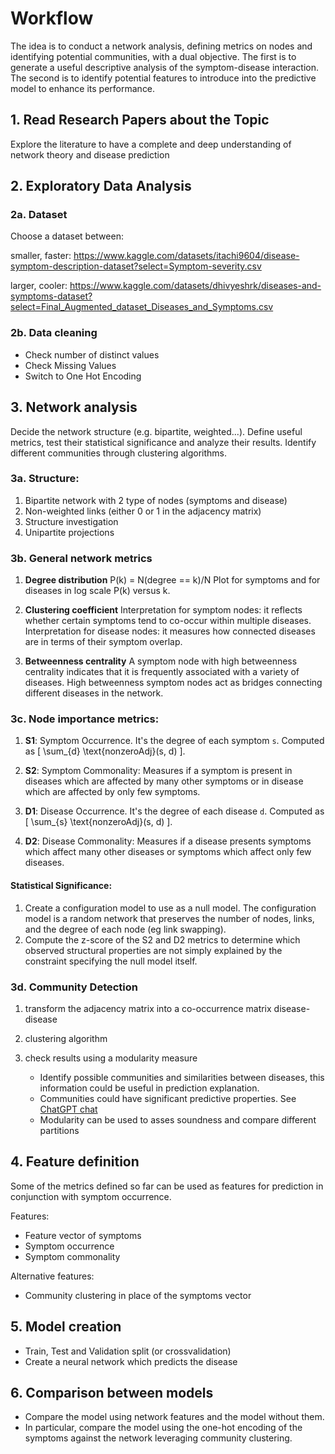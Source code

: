 # Workflow 
The idea is to conduct a network analysis, defining metrics on nodes and identifying potential communities, with a dual objective. The first is to generate a useful descriptive analysis of the symptom-disease interaction. The second is to identify potential features to introduce into the predictive model to enhance its performance.

## 1. Read Research Papers about the Topic
   Explore the literature to have a complete and deep understanding of network theory and disease prediction


## 2. Exploratory Data Analysis
### 2a. Dataset
Choose a dataset between:

smaller, faster:    https://www.kaggle.com/datasets/itachi9604/disease-symptom-description-dataset?select=Symptom-severity.csv

larger, cooler:    https://www.kaggle.com/datasets/dhivyeshrk/diseases-and-symptoms-dataset?select=Final_Augmented_dataset_Diseases_and_Symptoms.csv

### 2b. Data cleaning
- Check number of distinct values
- Check Missing Values
- Switch to One Hot Encoding


## 3. Network analysis
Decide the network structure (e.g. bipartite, weighted...). Define useful metrics, test their statistical significance and analyze their results.
Identify different communities through clustering algorithms.

### 3a. Structure:

1. Bipartite network with 2 type of nodes (symptoms and disease)
2. Non-weighted links (either 0 or 1 in the adjacency matrix)
3. Structure investigation
4. Unipartite projections

### 3b. General network metrics

1. **Degree distribution**
  P(k) = N(degree == k)/N
   Plot for symptoms and for diseases in log scale P(k) versus k.

2. **Clustering coefficient**
Interpretation for symptom nodes: it reflects whether certain symptoms tend to co-occur within multiple diseases.
Interpretation for disease nodes: it measures how connected diseases are in terms of their symptom overlap.

3. **Betweenness centrality**
A symptom node with high betweenness centrality indicates that it is frequently associated with a variety of diseases. High betweenness symptom nodes act as bridges connecting different diseases in the network.

### 3c. Node importance metrics:

1. **S1**: Symptom Occurrence. It's the degree of each symptom `s`. Computed as \[ \sum_{d} \text{nonzeroAdj}(s, d) \].

2. **S2**: Symptom Commonality: Measures if a symptom is present in diseases which are affected by many other symptoms or in disease which are affected by only few symptoms.

3. **D1**: Disease Occurrence.  It's the degree of each disease `d`. Computed as \[ \sum_{s} \text{nonzeroAdj}(s, d) \].

4. **D2**: Disease Commonality: Measures if a disease presents symptoms which affect many other diseases or symptoms which affect only few diseases.

#### Statistical Significance:

1. Create a configuration model to use as a null model. The configuration model is a random network that preserves the number of nodes, links, and the degree of each node (eg link swapping).
2. Compute the z-score of the S2 and D2 metrics to determine which observed structural properties are not simply explained by the constraint specifying the null model itself.

### 3d. Community Detection
1) transform the adjacency matrix into a co-occurrence matrix disease-disease
2) clustering algorithm
3) check results using a modularity measure

   - Identify possible communities and similarities between diseases, this information could be useful in prediction explanation. 
   - Communities could have significant predictive properties. See [ChatGPT chat](https://chat.openai.com/share/d771039a-788d-4b0c-abaf-787d96d1b002)
   - Modularity can be used to asses soundness and compare different partitions


## 4. Feature definition

Some of the metrics defined so far can be used as features for prediction in conjunction with symptom occurrence.

Features:
- Feature vector of symptoms
- Symptom occurrence
- Symptom commonality

Alternative features:
- Community clustering in place of the symptoms vector


## 5. Model creation
- Train, Test and Validation split (or crossvalidation)
- Create a neural network which predicts the disease


## 6. Comparison between models

- Compare the model using network features and the model without them. 
- In particular, compare the model using the one-hot encoding of the symptoms against the network leveraging community clustering.
